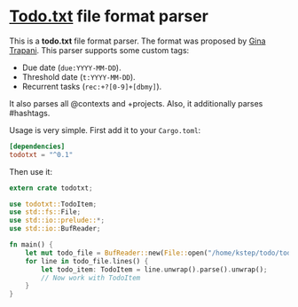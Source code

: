 # [Todo.txt][1] file format parser

This is a **todo.txt** file format parser. The format was proposed by [Gina Trapani][2].
This parser supports some custom tags:

* Due date (`due:YYYY-MM-DD`).
* Threshold date (`t:YYYY-MM-DD`).
* Recurrent tasks (`rec:+?[0-9]+[dbmy]`).

It also parses all @contexts and +projects. Also, it additionally parses #hashtags.

Usage is very simple. First add it to your `Cargo.toml`:

```toml
[dependencies]
todotxt = "^0.1"
```

Then use it:

```rust
extern crate todotxt;

use todotxt::TodoItem;
use std::fs::File;
use std::io::prelude::*;
use std::io::BufReader;

fn main() {
    let mut todo_file = BufReader::new(File::open("/home/kstep/todo/todo.txt").unwrap());
    for line in todo_file.lines() {
        let todo_item: TodoItem = line.unwrap().parse().unwrap();
        // Now work with TodoItem
    }
}
```

[1]: http://todotxt.com/
[2]: https://github.com/ginatrapani
